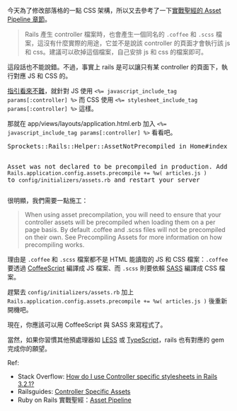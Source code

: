 <p>今天為了修改部落格的一點 CSS 架構，所以又去參考了一下<a href="https://ihower.tw/rails/assets-pipeline.html">實戰聖經的 Asset Pipeline 章節</a>。</p>
<blockquote>Rails 產生 controller 檔案時，也會產生一個同名的 <code>.coffee</code> 和 <code>.scss</code> 檔案，這沒有什麼實際的用途，它並不是說該 controller 的頁面才會執行該 js 和 css。建議可以砍掉這個檔案，自己安排 js 和 css 的檔案即可。</blockquote>
<p>這段話也不能說錯。不過，事實上 rails 是可以讓只有某 controller 的頁面下，執行對應 JS 和 CSS 的。</p>
<p><a href="http://guides.rubyonrails.org/asset_pipeline.html#how-to-use-the-asset-pipeline">指引看來不難</a>，就針對 JS 使用 <code>&lt;%= javascript_include_tag params[:controller] %&gt;</code> 而 CSS 使用 <code>&lt;%= stylesheet_include_tag params[:controller] %&gt;</code> 這樣。</p>
<p>那就在 app/views/layouts/application.html.erb 加入 <code>&lt;%= javascript_include_tag params[:controller] %&gt;</code> 看看吧。</p>
<pre>Sprockets::Rails::Helper::AssetNotPrecompiled in Home#index

Asset was not declared to be precompiled in production.
Add `Rails.application.config.assets.precompile += %w( articles.js )` to `config/initializers/assets.rb` and restart your server
</pre>
<p>很明顯，我們需要一點施工：</p>
<blockquote>When using asset precompilation, you will need to ensure that your controller assets will be precompiled when loading them on a per page basis. By default .coffee and .scss files will not be precompiled on their own. See Precompiling Assets for more information on how precompiling works.</blockquote>
<p>理由是 <code>.coffee</code> 和 <code>.scss</code> 檔案都不是 HTML 能讀取的 JS 和 CSS 檔案：<code>.coffee</code> 要透過 <a href="http://coffeescript.org">CoffeeScript</a> 編譯成 JS 檔案、而 <code>.scss</code> 則要依賴 <a href="http://sass-lang.com">SASS</a> 編譯成 CSS 檔案。</p>
<p>趕緊去 <code>config/initializers/assets.rb</code> 加上 <code>Rails.application.config.assets.precompile += %w( articles.js )</code> 後重新開機吧。</p>
<p>現在，你應該可以用 CoffeeScript 與 SASS 來寫程式了。</p>
<p>當然，如果你習慣其他預處理器如 <a href="https://github.com/metaskills/less-rails">LESS</a> 或 <a href="https://github.com/typescript-ruby/typescript-rails">TypeScript</a>，rails 也有對應的 gem 完成你的願望。</p>
<p>Ref:</p>
<ul>
    <li>Stack Overflow: <a href="https://stackoverflow.com/questions/9245228/how-do-i-use-controller-specific-stylesheets-in-rails-3-2-1">How do I use Controller specific stylesheets in Rails 3.2.1?</a>
</li>
    <li>Railsguides: <a href="http://guides.rubyonrails.org/asset_pipeline.html#controller-specific-assets">Controller Specific Assets</a>
</li>
    <li>Ruby on Rails 實戰聖經：<a href="https://ihower.tw/rails/assets-pipeline.html">Asset Pipeline</a>
</li>
</ul>
